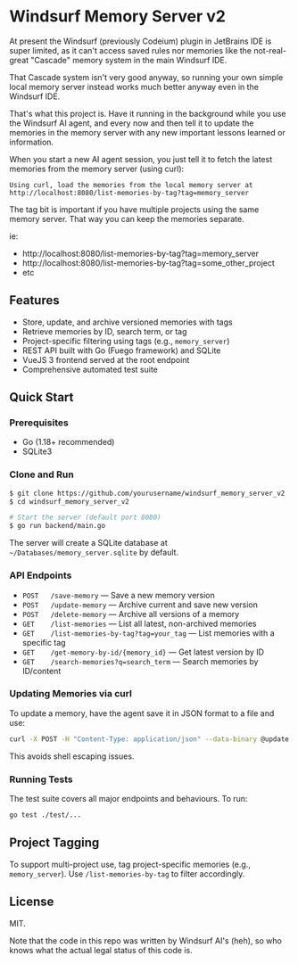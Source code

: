 # Windsurf Memory Server v2

At present the Windsurf (previously Codeium) plugin in JetBrains IDE is super limited, as it can't access saved
rules nor memories like the not-real-great "Cascade" memory system in the main Windsurf IDE.

That Cascade system isn't very good anyway, so running your own simple local memory server instead works much
better anyway even in the Windsurf IDE.

That's what this project is.  Have it running in the background while you use the Windsurf AI agent, and every now
and then tell it to update the memories in the memory server with any new important lessons learned or information.

When you start a new AI agent session, you just tell it to fetch the latest memories from the memory server (using
curl):

```
Using curl, load the memories from the local memory server at http://localhost:8080/list-memories-by-tag?tag=memory_server
```

The tag bit is important if you have multiple projects using the same memory server.  That way you can keep the
memories separate.

ie:

* http://localhost:8080/list-memories-by-tag?tag=memory_server
* http://localhost:8080/list-memories-by-tag?tag=some_other_project
* etc

## Features
- Store, update, and archive versioned memories with tags
- Retrieve memories by ID, search term, or tag
- Project-specific filtering using tags (e.g., `memory_server`)
- REST API built with Go (Fuego framework) and SQLite
- VueJS 3 frontend served at the root endpoint
- Comprehensive automated test suite

## Quick Start

### Prerequisites

- Go (1.18+ recommended)
- SQLite3

### Clone and Run

```sh
$ git clone https://github.com/yourusername/windsurf_memory_server_v2
$ cd windsurf_memory_server_v2

# Start the server (default port 8080)
$ go run backend/main.go
```

The server will create a SQLite database at `~/Databases/memory_server.sqlite` by default.

### API Endpoints
- `POST   /save-memory` — Save a new memory version
- `POST   /update-memory` — Archive current and save new version
- `POST   /delete-memory` — Archive all versions of a memory
- `GET    /list-memories` — List all latest, non-archived memories
- `GET    /list-memories-by-tag?tag=your_tag` — List memories with a specific tag
- `GET    /get-memory-by-id/{memory_id}` — Get latest version by ID
- `GET    /search-memories?q=search_term` — Search memories by ID/content

### Updating Memories via curl

To update a memory, have the agent save it in JSON format to a file and use:
```sh
curl -X POST -H "Content-Type: application/json" --data-binary @update.json http://localhost:8080/update-memory
```

This avoids shell escaping issues.

### Running Tests

The test suite covers all major endpoints and behaviours. To run:

```sh
go test ./test/...
```

## Project Tagging

To support multi-project use, tag project-specific memories (e.g., `memory_server`). Use `/list-memories-by-tag` to filter accordingly.

## License

MIT.

Note that the code in this repo was written by Windsurf AI's (heh), so who knows what the actual legal status of this
code is.
